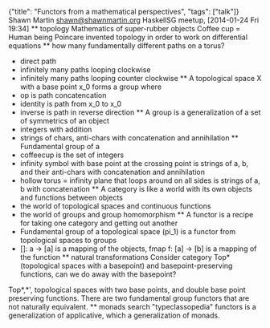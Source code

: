 {"title": "Functors from a mathematical perspectives", "tags": ["talk"]}
Shawn Martin shawn@shawnmartin.org
HaskellSG meetup, [2014-01-24 Fri 19:34]
** topology
Mathematics of super-rubber objects
Coffee cup = Human being
Poincare invented topology in order to work on differential equations
** how many fundamentally different paths on a torus?
 * direct path
 * infinitely many paths looping clockwise
 * infinitely many paths looping counter clockwise
** A topological space X with a base point x_0 forms a group where
 * op is path concatencation
 * identity is path from x_0 to x_0
 * inverse is path in reverse direction
** A group is a generalization of a set of symmetrics of an object
 * integers with addition
 * strings of chars, anti-chars with concatenation and annihilation
** Fundamental group of a
 * coffeecup is the set of integers
 * infinity symbol with base point at the crossing point is
   strings of a, b, and their anti-chars with concatenation and annihilation
 * hollow torus = infinity plane that loops around on all sides is
   strings of a, b with concatenation
** A category is like a world with its own objects and functions between objects
 * the world of topological spaces and continuous functions
 * the world of groups and group homomorphism
** A functor is a recipe for taking one category and getting out another
 * Fundamental group of a topological space (pi_1) is a functor from topological spaces to groups
 * []: a -> [a] is a mapping of the objects,
   fmap f: [a] -> [b] is a mapping of the function
** natural transformations
Consider category Top* (topological spaces with a basepoint) and
basepoint-preserving functions, can we do away with the basepoint?

Top*,*', topological spaces with two base points, and double base
point preserving functions. There are two fundamental group functors
that are not naturally equivalent.
** monads
search "typeclassopedia"
functors is a generalization of applicative, which a generalization of monads.

